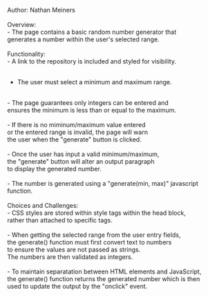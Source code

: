 Author: Nathan Meiners<br/>
<br/>
Overview:<br/>
	- The page contains a basic random number generator that<br/>
	generates a number within the user's selected range.<br/>
   <br/>
Functionality:<br/>
	- A link to the repository is included and styled for visibility.<br/>
   <br/>
   - The user must select a minimum and maximum range.<br/>
   <br/>
   - The page guarantees only integers can be entered and <br/>
   ensures the minimum is less than or equal to the maximum.<br/>
<br/>
   - If there is no miminum/maximum value entered <br/>
   or the entered range is invalid, the page will warn<br/>
   the user when the "generate" button is clicked.<br/>
<br/>
   - Once the user has input a valid minimum/maximum,<br/>
   the "generate" button will alter an output paragraph<br/>
   to display the generated number.<br/>
<br/>
   - The number is generated using a "generate(min, max)" javascript function.<br/>
<br/>
Choices and Challenges:<br/>
   - CSS styles are stored within style tags within the head block,<br/>
   rather than attached to specific tags.<br/>
<br/>
   - When getting the selected range from the user entry fields,<br/>
   the generate() function must first convert text to numbers <br/>
   to ensure the values are not passed as strings.<br/>
   The numbers are then validated as integers.<br/>
<br/>
   - To maintain separatation between HTML elements and JavaScript,<br/>
   the generate() function returns the generated number which is then<br/>
   used to update the output by the "onclick" event.<br/>
   
